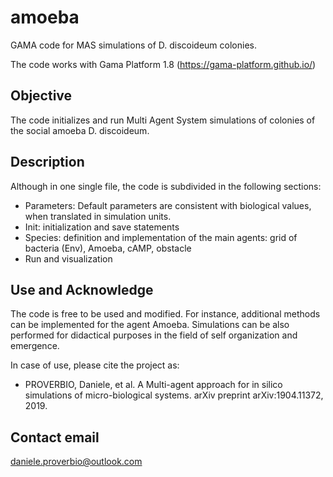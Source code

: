 # amoeba
GAMA code for MAS simulations of D. discoideum colonies.

The code works with Gama Platform 1.8 (https://gama-platform.github.io/)

## Objective

The code initializes and run Multi Agent System simulations of colonies of the social amoeba D. discoideum. 


## Description
Although in one single file, the code is subdivided in the following sections:

* Parameters: Default parameters are consistent with biological values, when translated in simulation units.
* Init: initialization and save statements
* Species: definition and implementation of the main agents: grid of bacteria (Env), Amoeba, cAMP, obstacle
* Run and visualization

## Use and Acknowledge
The code is free to be used and modified. For instance, additional methods can be implemented for the agent Amoeba. Simulations can be also performed for didactical purposes in the field of self organization and emergence.

In case of use, please cite the project as:
* PROVERBIO, Daniele, et al. A Multi-agent approach for in silico simulations of micro-biological systems. arXiv preprint arXiv:1904.11372, 2019.

## Contact email
daniele.proverbio@outlook.com

